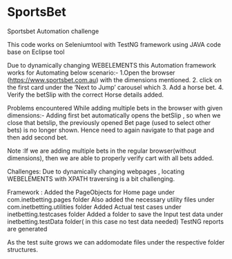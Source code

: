 # SportsBet
Sportsbet Automation challenge

This code works on Seleniumtool with TestNG framework using JAVA code base on Eclipse tool

Due to dynamically changing WEBELEMENTS this Automation framework works for Automating below scenario:-
1.Open the browser (https://www.sportsbet.com.au) with the dimensions mentioned.
2. click on the first card under the ‘Next to Jump’ carousel which 
3. Add a horse bet.
4. Verify the betSlip with the correct Horse details added.

Problems encountered 
While adding multiple bets in the browser with given dimensions:-
Adding first bet automatically opens the betSlip , so when we close that betslip, the previously opened Bet page (used to select other bets) is no longer shown.
Hence need to again navigate to that page and then add second bet.

Note :If we are adding multiple bets in the regular browser(without dimensions), then we are able to properly verify cart with all bets added.

Challenges: Due to dynamically changing webpages , locating WEBELEMENTS  with XPATH traversing is a bit challenging. 

Framework :
Added the PageObjects for Home page under com.inetbetting.pages folder
Also added the necessary utility files under com.inetbetting.utilities folder
Added  Actual test cases under inetbetting.testcases folder
Added a folder to save the Input test data under inetbetting.testData folder( in this case no test data needed)
TestNG reports are generated


As the test suite grows we can addomodate files under the respective folder structures.
